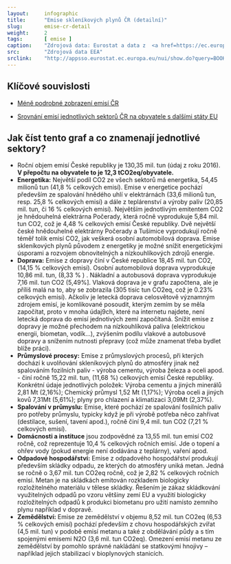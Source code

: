 ```yaml
---
layout:     infographic
title:      "Emise skleníkových plynů ČR (detailní)"
slug:       emise-cr-detail
weight:     2
tags:       [ emise ]
caption:    "Zdrojová data: Eurostat a data z  <a href=https://ec.europa.eu/clima/sites/clima/files/ets/registry/docs/verified_emissions_2016_en.xlsx > emisních povolenek </a>. Rozložení celkových emisí skleníkových plynů (v tunách CO2 ekvivalentu) v ČR za jeden rok v jednotlivých sektorech lidské činnosti. Roční objem emisí České republiky je 130,35 mil. tun (údaj z roku 2016). V přepočtu na obyvatele to je 12,3 tCO2eq/obyvatele."
src:	    "Zdrojová data EEA"
srclink:    "http://appsso.eurostat.ec.europa.eu/nui/show.do?query=BOOKMARK_DS-089165_QID_20FB36E9_UID_-3F171EB0&layout=GEO,L,X,0;AIREMSECT,B,Y,0;UNIT,L,Z,0;AIRPOL,L,Z,1;TIME,C,Z,2;INDICATORS,C,Z,3;&zSelection=DS-089165INDICATORS,OBS_FLAG;DS-089165TIME,2016;DS-089165UNIT,MIO_T;DS-089165AIRPOL,GHG;&rankName1=UNIT_1_2_-1_2&rankName2=AIRPOL_1_2_-1_2&rankName3=INDICATORS_1_2_-1_2&rankName4=TIME_1_0_0_0&rankName5=GEO_1_2_0_0&rankName6=AIREMSECT_1_2_0_1&rStp=&cStp=&rDCh=&cDCh=&rDM=true&cDM=true&footnes=false&empty=false&wai=false&time_mode=NONE&time_most_recent=false&lang=EN&cfo=%23%23%23.%23%23%23%2C%23%23%23"
---
```


## Klíčové souvislosti 

- [Méně podrobné zobrazení emisí ČR](https://faktaoklimatu.cz/infographics/emise-1/)
<!-- Srovnání emisí států EU viz graf FIXME -->
<!-- Srovnání emisí na obyvatele pro státy EU FIXME-->
- [Srovnání emisí jednotlivých sektorů ČR na obyvatele s dalšími státy EU](https://faktaoklimatu.cz/infographics/emise-3/)  

## Jak číst tento graf a co znamenají jednotlivé sektory?

- Roční objem emisí České republiky je 130,35 mil. tun (údaj z roku 2016). __V přepočtu na obyvatele to je 12,3 tCO2eq/obyvatele.__ 
- __Energetika:__ Největší podíl CO2 ze všech sektorů má energetika, 54,45 milionů tun (41,8 % celkových emisí). Emise v energetice pochází především ze spalování hnědého uhlí v elektrárnách (33,6 milionů tun, resp. 25,8 % celkových emisí) a dále z teplárenství a výroby paliv (20,85 mil. tun, či 16 % celkových emisí). Největším jednotlivým emitentem CO2 je hnědouhelná elektrárna Počerady, která ročně vyprodukuje 5,84 mil. tun CO2, což je 4,48 % celkových emisí České republiky. Dvě největší české hnědouhelné elektrárny Počerady a Tušimice vyprodukují ročně téměř tolik emisí CO2, jak veškerá osobní automobilová doprava. Emise skleníkových plynů původem z energetiky je možné snížit energetickými úsporami a rozvojem obnovitelných a nízkouhlíkových zdrojů energie.
- __Doprava:__ Emise z dopravy činí v České republice 18,45 mil. tun CO2, (14,15 % celkových emisí). Osobní automobilová doprava vyprodukuje 10,86 mil. tun, (8,33 % ) <!--(FIXME kolik je to km na osobu ročně?)-->. Nákladní a autobusová doprava vyprodukuje 7,16 mil. tun CO2 (5,49%]. Vlaková doprava je v grafu započtena, ale je příliš malá na to, aby se zobrazila (305 tisíc tun CO2eq, což je 0.23% celkových emisí). Ačkoliv je letecká doprava celosvětově významným zdrojem emisí, je komlikované posoudit, kterým zemím by se měla započítat, proto v mnoha údaj9ch, které na internetu najdete, není letecká doprava do emisí jednotivých zemí započítaná. Snížit emise z dopravy je možné přechodem na nízkouhlíková paliva (elektrickou energii, biometan, vodík...), zvýšením podílu vlakové a autobusové dopravy a snížením nutnosti přepravy (což může znamenat třeba bydlet blíže práci). 
- __Průmyslové procesy:__ Emise z průmyslových procesů, při kterých dochází k uvolňování skleníkových plynů do atmosféry jinak než spalováním fozilních paliv - výroba cementu, výroba železa a oceli apod. - činí ročně 15,22 mil. tun, (11,68 %) celkových emisí České republiky. Konkrétní údaje jednotlivých položek: Výroba cementu a jiných minerálů 2,81 Mt (2,16%); Chemický průmysl 1,52 Mt (1,17%); Výroba oceli a jiných kovů 7,31Mt (5,61%); plyny pro chlazení a klimatizaci 3,09Mt (2,37%). 
- __Spalování v průmyslu:__ Emise, které pochází ze spalování fosilních paliv pro potřeby průmyslu, typicky když je při výrobě potřeba něco zahřívat (destilace, sušení, tavení apod.), ročně činí 9,4 mil. tun CO2 (7,21 % celkových emisí).
- __Domácnosti a instituce__ jsou zodpovědné za 13,55 mil. tun emisí CO2 ročně, což reprezentuje 10,4 % celkových ročních emisí. Jde o topení a ohřev vody (pokud energie není dodávána z teplárny), vaření apod.
- __Odpadové hospodářství:__ Emise z odpadového hospodářství produkují především skládky odpadu, ze kterých do atmosféry uniká metan. Jedná se ročně o 3,67 mil. tun CO2eq ročně, což je 2,82 % celkových ročních emisí. Metan je na skládkách emitován rozkladem biologicky rozložitelného materiálu v tělese skládky. Řešením je zákaz skládkování využitelných odpadů po vzoru většiny zemí EU a využití biologicky rozložitelných odpadů k produkci biometanu pro užití namísto zemního plynu například v dopravě.
- __Zemědělství:__ Emise ze zemědělství v objemu 8,52 mil. tun CO2eq (6,53 % celkových emisí) pochází především z chovu hospodářských zvířat (4,5 mil. tun) v podobě emisí metanu a také z obdělávání půdy a s tím spojenými emisemi N2O (3,6 mil. tun CO2eq). Omezení emisí metanu ze zemědělství by pomohlo správné nakládání se statkovými hnojivy – například jejich stabilizací v bioplynových stanicích.



